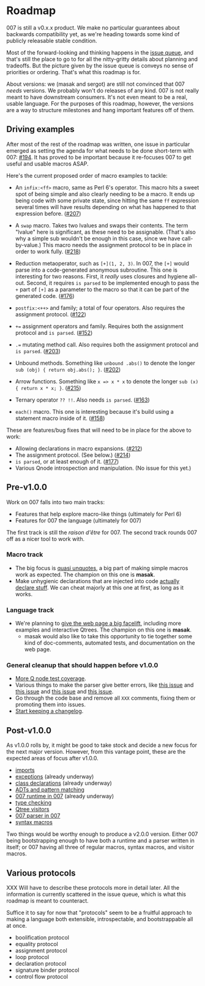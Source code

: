 # Roadmap

007 is still a v0.x.x product. We make no particular guarantees about backwards
compatibility yet, as we're heading towards some kind of publicly releasable
stable condition.

Most of the forward-looking and thinking happens in the [issue
queue](https://github.com/masak/007/issues), and that's still the place to go
to for all the nitty-gritty details about planning and tradeoffs. But the
picture given by the issue queue is conveys no sense of priorities or ordering.
That's what this roadmap is for.

About versions: we (masak and sergot) are still not convinced that 007 *needs*
versions. We probably won't do releases of any kind. 007 is not really meant to
have downstream consumers. It's not even meant to be a real, usable language.
For the purposes of this roadmap, however, the versions are a way to structure
milestones and hang important features off of them.

## Driving examples

After most of the rest of the roadmap was written, one issue in particular
emerged as setting the agenda for what needs to be done short-term with 007:
[#194](https://github.com/masak/007/issues/194). It has proved to be important because it re-focuses 007 to get useful
and usable macros ASAP.

Here's the current proposed order of macro examples to tackle:

* An `infix:<ff>` macro, same as Perl 6's operator. This macro hits a sweet
  spot of being simple and also clearly needing to be a macro. It ends up
  being code with some private state, since hitting the same `ff` expression
  several times will have results depending on what has happened to that
  expression before. ([#207](https://github.com/masak/007/issues/#207))

* A `swap` macro. Takes two lvalues and swaps their contents. The term
  "lvalue" here is significant, as these need to be assignable. (That's also
  why a simple sub wouldn't be enough in this case, since we have
  call-by-value.) This macro needs the assignment protocol to be in place in
  order to work fully. ([#218](https://github.com/masak/007/issues/#218))

* Reduction metaoperator, such as `[+](1, 2, 3)`. In 007, the `[+]` would
  parse into a code-generated anonymous subroutine. This one is interesting
  for two reasons. First, it *really* uses closures and hygiene all-out.
  Second, it requires `is parsed` to be implemented enough to pass the `+`
  part of `[+]` as a parameter to the macro so that it can be part of the
  generated code. ([#176](https://github.com/masak/007/issues/#176))

* `postfix:<++>` and family; a total of four operators. Also requires the
  assignment protocol. ([#122](https://github.com/masak/007/issues/#122))

* `+=` assignment operators and family. Requires both the assignment
  protocol and `is parsed`. ([#152](https://github.com/masak/007/issues/#152))

* `.=` mutating method call. Also requires both the assignment protocol and
  `is parsed`. ([#203](https://github.com/masak/007/issues/#203))

* Unbound methods. Something like `unbound .abs()` to denote the longer
  `sub (obj) { return obj.abs(); }`. ([#202](https://github.com/masak/007/issues/#202))

* Arrow functions. Something like `x => x * x` to denote the longer
  `sub (x) { return x * x; }`. ([#215](https://github.com/masak/007/issues/#215))

* Ternary operator `?? !!`. Also needs `is parsed`. ([#163](https://github.com/masak/007/issues/#163))

* `each()` macro. This one is interesting because it's build using a
  statement macro inside of it. ([#158](https://github.com/masak/007/issues/#158))

These are features/bug fixes that will need to be in place for the above to
work:

* Allowing declarations in macro expansions. ([#212](https://github.com/masak/007/issues/#212))
* The assignment protocol. (See below.) ([#214](https://github.com/masak/007/issues/#214))
* `is parsed`, or at least enough of it. ([#177](https://github.com/masak/007/issues/#177))
* Various Qnode introspection and manipulation. (No issue for this yet.)

## Pre-v1.0.0

Work on 007 falls into two main tracks:

* Features that help explore macro-like things (ultimately for Perl 6)
* Features for 007 the language (ultimately for 007)

The first track is still the *raison d'être* for 007. The second track rounds
007 off as a nicer tool to work with.

### Macro track

* The big focus is [quasi unquotes](https://github.com/masak/007/issues/30), a
  big part of making simple macros work as expected. The champion on this one
  is **masak**.
* Make unhygienic declarations that are injected into code [actually declare
  stuff](https://github.com/masak/007/issues/88). We can cheat majorly at this
  one at first, as long as it works.

### Language track

* We're planning to [give the web page a big
  facelift](https://github.com/masak/007/issues/67), including more examples
  and interactive Qtrees. The champion on this one is **masak**.
    * masak would also like to take this opportunity to tie together some kind
      of doc-comments, automated tests, and documentation on the web page.

### General cleanup that should happen before v1.0.0

* [More Q node test coverage](https://github.com/masak/007/issues/52).
* Various things to make the parser give better errors, like [this
  issue](https://github.com/masak/007/issues/10) and [this
  issue](https://github.com/masak/007/issues/48) and [this
  issue](https://github.com/masak/007/issues/76) and [this
  issue](https://github.com/masak/007/issues/94).
* Go through the code base and remove all `XXX` comments, fixing them or
  promoting them into issues.
* [Start keeping a changelog](http://keepachangelog.com/).

## Post-v1.0.0

As v1.0.0 rolls by, it might be good to take stock and decide a new focus for
the next major version. However, from this vantage point, these are the
expected areas of focus after v1.0.0.

* [imports](https://github.com/masak/007/issues/53)
* [exceptions](https://github.com/masak/007/issues/65) (already underway)
* [class declarations](https://github.com/masak/007/issues/32) (already underway)
* [ADTs and pattern matching](https://github.com/masak/007/issues/34)
* [007 runtime in 007](https://github.com/masak/007/issues/51) (already underway)
* [type checking](https://github.com/masak/007/issues/33)
* [Qtree visitors](https://github.com/masak/007/issues/26)
* [007 parser in 007](https://github.com/masak/007/issues/38)
* [syntax macros](https://github.com/masak/007/issues/80)

Two things would be worthy enough to produce a v2.0.0 version. Either 007 being
bootstrapping enough to have both a runtime and a parser written in itself; or
007 having all three of regular macros, syntax macros, and visitor macros.

## Various protocols

XXX Will have to describe these protocols more in detail later. All the information
is currently scattered in the issue queue, which is what this roadmap is meant to
counteract.

Suffice it to say for now that "protocols" seem to be a fruitful approach to making
a language both extensible, introspectable, and bootstrappable all at once.

* boolification protocol
* equality protocol
* assignment protocol
* loop protocol
* declaration protocol
* signature binder protocol
* control flow protocol
